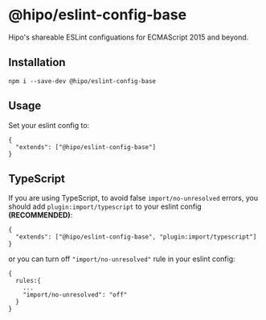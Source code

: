 # @hipo/eslint-config-base

Hipo's shareable ESLint configuations for ECMAScript 2015 and beyond.

## Installation

```
npm i --save-dev @hipo/eslint-config-base
```

## Usage

Set your eslint config to:

```
{
  "extends": ["@hipo/eslint-config-base"]
}
```

## TypeScript

If you are using TypeScript, to avoid false `import/no-unresolved` errors, you should add `plugin:import/typescript` to your eslint config **(RECOMMENDED)**:

```
{
  "extends": ["@hipo/eslint-config-base", "plugin:import/typescript"]
}
```

or you can turn off `"import/no-unresolved"` rule in your eslint config:

```
{
  rules:{
    ...
    "import/no-unresolved": "off"
  }
}
```
